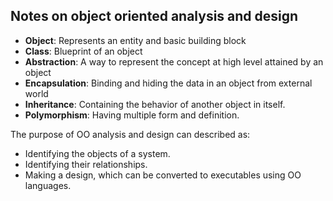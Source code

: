 ## Notes on object oriented analysis and design

* **Object**: Represents an entity and basic building block
* **Class**: Blueprint of an object
* **Abstraction**: A way to represent the concept at high level attained by an object
* **Encapsulation**: Binding and hiding the data in an object from external world
* **Inheritance**: Containing the behavior of another object in itself.
* **Polymorphism**: Having multiple form and definition.

The purpose of OO analysis and design can described as:
* Identifying the objects of a system.
* Identifying their relationships.
* Making a design, which can be converted to executables using OO languages.

